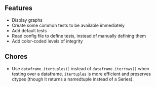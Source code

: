 ## Features
- Display graphs
- Create some common tests to be available immediately
- Add default tests
- Read config file to define tests, instead of manually defining them
- Add color-coded levels of integrity 

## Chores
- Use `dataframe.itertuples()` instead of `dataframe.iterrows()` when testing 
  over a dataframe. `itertuples` is more efficient and preserves dtypes 
  (though it returns a namedtuple instead of a Series).
